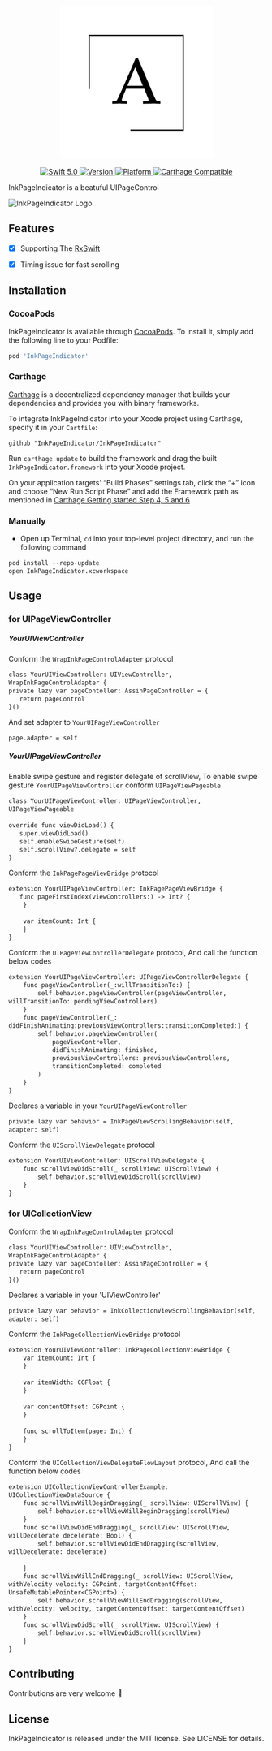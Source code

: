 <p align="center">
   <img width="300" src="https://github.com/kimtaesu/Resources/blob/master/Icon/icon.png" alt="InkPageIndicator Logo">
</p>

<p align="center">
   <a href="https://developer.apple.com/swift/">
      <img src="https://img.shields.io/badge/Swift-5.0-orange.svg?style=flat" alt="Swift 5.0">
   </a>
   <a href="http://cocoapods.org/pods/InkPageIndicator">
      <img src="https://img.shields.io/cocoapods/v/InkPageIndicator.svg?style=flat" alt="Version">
   </a>
   <a href="http://cocoapods.org/pods/InkPageIndicator">
      <img src="https://img.shields.io/cocoapods/p/InkPageIndicator.svg?style=flat" alt="Platform">
   </a>
   <a href="https://github.com/Carthage/Carthage">
      <img src="https://img.shields.io/badge/Carthage-compatible-4BC51D.svg?style=flat" alt="Carthage Compatible">
   </a>
</p>


InkPageIndicator is a beatuful UIPageControl

<img width="200" src="https://github.com/kimtaesu/Resources/blob/master/Demos/InkPageIndicator_Demo.gif" alt="InkPageIndicator Logo">


## Features

- [x] Supporting The [RxSwift](https://github.com/ReactiveX/RxSwift)
- [x] Timing issue for fast scrolling


## Installation

### CocoaPods

InkPageIndicator is available through [CocoaPods](http://cocoapods.org). To install
it, simply add the following line to your Podfile:

```bash
pod 'InkPageIndicator'
```

### Carthage

[Carthage](https://github.com/Carthage/Carthage) is a decentralized dependency manager that builds your dependencies and provides you with binary frameworks.

To integrate InkPageIndicator into your Xcode project using Carthage, specify it in your `Cartfile`:

```ogdl
github "InkPageIndicator/InkPageIndicator"
```

Run `carthage update` to build the framework and drag the built `InkPageIndicator.framework` into your Xcode project. 

On your application targets’ “Build Phases” settings tab, click the “+” icon and choose “New Run Script Phase” and add the Framework path as mentioned in [Carthage Getting started Step 4, 5 and 6](https://github.com/Carthage/Carthage/blob/master/README.md#if-youre-building-for-ios-tvos-or-watchos)

### Manually

* Open up Terminal, `cd` into your top-level project directory, and run the following command
```
pod install --repo-update
open InkPageIndicator.xcworkspace
```
 

## Usage

### for UIPageViewController

##### YourUIViewController
Conform the `WrapInkPageControlAdapter` protocol
```
class YourUIViewController: UIViewController, WrapInkPageControlAdapter {
private lazy var pageContoller: AssinPageController = {
   return pageControl
}()
```

And set adapter to `YourUIPageViewController`
```
page.adapter = self
```

##### YourUIPageViewController

Enable swipe gesture and register delegate of scrollView,
To enable swipe gesture `YourUIPageViewController` conform `UIPageViewPageable`
```
class YourUIPageViewController: UIPageViewController, UIPageViewPageable

override func viewDidLoad() {
   super.viewDidLoad()
   self.enableSwipeGesture(self)
   self.scrollView?.delegate = self
}
```

Conform the `InkPagePageViewBridge` protocol 
```
extension YourUIPageViewController: InkPagePageViewBridge {
   func pageFirstIndex(viewControllers:) -> Int? {
    }
    
    var itemCount: Int {
    }
}
```

Conform the `UIPageViewControllerDelegate` protocol,
And call the function below codes
```
extension YourUIPageViewController: UIPageViewControllerDelegate {
    func pageViewController(_:willTransitionTo:) {
        self.behavior.pageViewController(pageViewController, willTransitionTo: pendingViewControllers)
    }
    func pageViewController(_: didFinishAnimating:previousViewControllers:transitionCompleted:) {
        self.behavior.pageViewController(
            pageViewController,
            didFinishAnimating: finished,
            previousViewControllers: previousViewControllers,
            transitionCompleted: completed
        )
    }
}
```

Declares a variable in your `YourUIPageViewController`
```
private lazy var behavior = InkPageViewScrollingBehavior(self, adapter: self)
```

Conform the `UIScrollViewDelegate` protocol
```
extension YourUIViewController: UIScrollViewDelegate {
    func scrollViewDidScroll(_ scrollView: UIScrollView) {
        self.behavior.scrollViewDidScroll(scrollView)
    }
}
```


### for UICollectionView

Conform the `WrapInkPageControlAdapter` protocol
```
class YourUIViewController: UIViewController, WrapInkPageControlAdapter {
private lazy var pageContoller: AssinPageController = {
   return pageControl
}()
```

Declares a variable in your 'UIViewController'
```
private lazy var behavior = InkCollectionViewScrollingBehavior(self, adapter: self)
```

Conform the `InkPageCollectionViewBridge` protocol
```
extension YourUIViewController: InkPageCollectionViewBridge {
    var itemCount: Int {
    }

    var itemWidth: CGFloat {
    }

    var contentOffset: CGPoint {
    }

    func scrollToItem(page: Int) {
    }
}
```

Conform the `UICollectionViewDelegateFlowLayout` protocol, 
And call the function below codes
```
extension UICollectionViewControllerExample: UICollectionViewDataSource {
    func scrollViewWillBeginDragging(_ scrollView: UIScrollView) {
        self.behavior.scrollViewWillBeginDragging(scrollView)
    }
    func scrollViewDidEndDragging(_ scrollView: UIScrollView, willDecelerate decelerate: Bool) {
        self.behavior.scrollViewDidEndDragging(scrollView, willDecelerate: decelerate)

    }
    func scrollViewWillEndDragging(_ scrollView: UIScrollView, withVelocity velocity: CGPoint, targetContentOffset: UnsafeMutablePointer<CGPoint>) {
        self.behavior.scrollViewWillEndDragging(scrollView, withVelocity: velocity, targetContentOffset: targetContentOffset)
    }
    func scrollViewDidScroll(_ scrollView: UIScrollView) {
        self.behavior.scrollViewDidScroll(scrollView)
    }
}
```

## Contributing
Contributions are very welcome 🙌

## License
InkPageIndicator is released under the MIT license. See LICENSE for details.
